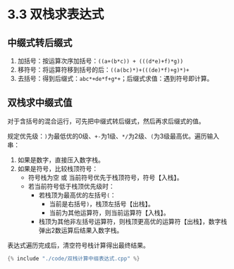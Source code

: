 # 3.3 双栈求表达式

## 中缀式转后缀式
1. 加括号：按运算次序加括号：`((a+(b*c)) + (((d*e)+f)*g))`
2. 移符号：将运算符移到括号的后：`((a(bc)*)+(((de)*f)+g)*)+`
3. 去括号：得到后缀式：`abc*+de*f+g*+`；后缀式求值：遇到符号即计算。

## 双栈求中缀式值
对于含括号的混合运行，可先把中缀式转后缀式，然后再求后缀式的值。

规定优先级：`)`为最低优的0级、`+-`为1级、`*/`为2级、`(`为3级最高优。遍历输入串：
1. 如果是数字，直接压入数字栈。
2. 如果是符号，比较栈顶符号：
	- 符号栈为空 或 当前符号优先于栈顶符号，符号【入栈】。
	- 若当前符号低于栈顶优先级时：
        - 若栈顶为最高优的左括号`(`：
            - 当前是右括号`)`，栈顶左括号【出栈】。
            - 当前为其他运算符，则当前运算符【入栈】。
	    - 栈顶为其他非左括号运算符，则栈顶更高优的运算符【出栈】，数字栈弹出2数运算后结果入数字栈。

表达式遍历完成后，清空符号栈计算得出最终结果。

```cpp
{% include "./code/双栈计算中缀表达式.cpp" %}
```
